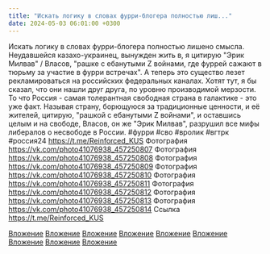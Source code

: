 ```yaml
---
title: "Искать логику в словах фурри-блогера полностью лиш..."
date: 2024-05-03 06:01:00 +0300
---
```


Искать логику в словах фурри-блогера полностью лишено смысла.
Неудавшейся казахо-украинец, вынужден жить в, я цитирую "Эрик Милвав" / Власов, "рашке с ебанутыми Z войнами, где фуррей сажают в тюрьму за участие в фурри встречах".
А теперь это существо лезет рекламироваться на российских федеральных каналах. Хотят тут, я бы сказал, что они нашли друг друга, по уровню производимой мерзости.
То что Россия - самая толерантная свободная страна в галактике - это уже факт. Называя страну, борющуюся за традиционные ценности, и её жителей, цитирую, "рашкой с ебанутыми Z войнами", и оставшись целым и на свободе, Власов, он же "Эрик Милвав", разрушил все мифы либералов о несвободе в России.
#фурри #сво #вролик #вгтрк #россия24
https://t.me/Reinforced_KUS
Фотография
<a class="vk-attach" href="https://vk.com/photo41076938_457250807">https://vk.com/photo41076938_457250807</a>
Фотография
<a class="vk-attach" href="https://vk.com/photo41076938_457250808">https://vk.com/photo41076938_457250808</a>
Фотография
<a class="vk-attach" href="https://vk.com/photo41076938_457250809">https://vk.com/photo41076938_457250809</a>
Фотография
<a class="vk-attach" href="https://vk.com/photo41076938_457250810">https://vk.com/photo41076938_457250810</a>
Фотография
<a class="vk-attach" href="https://vk.com/photo41076938_457250811">https://vk.com/photo41076938_457250811</a>
Фотография
<a class="vk-attach" href="https://vk.com/photo41076938_457250812">https://vk.com/photo41076938_457250812</a>
Фотография
<a class="vk-attach" href="https://vk.com/photo41076938_457250813">https://vk.com/photo41076938_457250813</a>
Фотография
<a class="vk-attach" href="https://vk.com/photo41076938_457250814">https://vk.com/photo41076938_457250814</a>
Ссылка
https://t.me/Reinforced_KUS

<a class="vk-attach" href="https://vk.com/photo41076938_457250807">Вложение</a>
<a class="vk-attach" href="https://vk.com/photo41076938_457250808">Вложение</a>
<a class="vk-attach" href="https://vk.com/photo41076938_457250809">Вложение</a>
<a class="vk-attach" href="https://vk.com/photo41076938_457250810">Вложение</a>
<a class="vk-attach" href="https://vk.com/photo41076938_457250811">Вложение</a>
<a class="vk-attach" href="https://vk.com/photo41076938_457250812">Вложение</a>
<a class="vk-attach" href="https://vk.com/photo41076938_457250813">Вложение</a>
<a class="vk-attach" href="https://vk.com/photo41076938_457250814">Вложение</a>
[Вложение](https://t.me/Reinforced_KUS)

